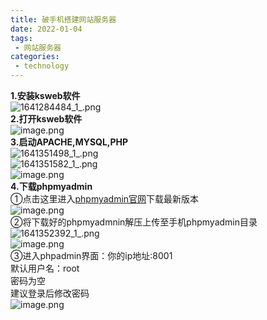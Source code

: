 ```yaml
---
title: 破手机搭建网站服务器
date: 2022-01-04
tags:
 - 网站服务器
categories:
 - technology
---
```


**1.安装ksweb软件<br>**
![1641284484_1_.png](https://s2.loli.net/2022/01/04/Yfa2oMyxLZkbPpV.png)<br>
**2.打开ksweb软件<br>**
![image.png](https://s2.loli.net/2022/01/04/rQJ1UT8nRedjqxc.png)<br>
**3.启动APACHE,MYSQL,PHP<br>**
![1641351498_1_.png](https://s2.loli.net/2022/01/05/jPF5Gs4wqNyQOuS.png)<br>
![1641351582_1_.png](https://s2.loli.net/2022/01/05/Swu2fvlgKCBpIac.png)<br>
![image.png](https://s2.loli.net/2022/01/05/nh3EjGItk9fXxTp.png)<br>
**4.下载phpmyadmin<br>**
①点击这里进入[phpmyadmin官网](https://www.phpmyadmin.net/)下载最新版本<br>
![image.png](https://s2.loli.net/2022/01/05/P9lcvGTZKgq4drx.png)<br>②将下载好的phpmyadmnin解压上传至手机phpmyadmin目录<br>
![1641352392_1_.png](https://s2.loli.net/2022/01/05/wYaSBEcuGV5Q8pz.png)<br>
![image.png](https://s2.loli.net/2022/01/05/WYjVfrk4ptusCxo.png)<br>
③进入phpadmin界面：你的ip地址:8001<br>
默认用户名：root<br>
密码为空<br>
建议登录后修改密码<br>
![image.png](https://s2.loli.net/2022/01/05/vjtZR2hSf7XeKkF.png)<br>



